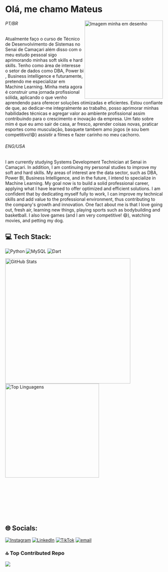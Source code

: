 # Olá, me chamo Mateus 
<img align=right src="https://github.com/user-attachments/assets/6a4f88a1-f15e-4b03-a180-2aa68d5ae329" alt="Imagem minha em desenho" width="250">

###### PT/BR
Atualmente faço o curso de Técnico de Desenvolvimento de Sistemas no Senai de Camaçari além disso com o meu estudo pessoal sigo aprimorando minhas soft skills e hard skills. Tenho como área de interesse o setor de dados como DBA, Power bi , Business intelligence e futuramente, pretendo me especializar em Machine Learning. Minha meta agora é construir uma jornada profissional sólida, aplicando o que venho aprendendo para oferecer soluções otimizadas e eficientes. Estou confiante de que, ao dedicar-me integralmente ao trabalho, posso aprimorar minhas habilidades técnicas e agregar valor ao ambiente profissional assim contribuindo para o crescimento e inovação da empresa. Um fato sobre mim é que eu amo sair de casa, ar fresco, aprender coisas novas,  praticar esportes como musculação, basquete tambem amo jogos (e sou bem competitivo!😄) assistir a filmes e fazer carinho no meu cachorro.
###### ENG/USA
I am currently studying Systems Development Technician at Senai in Camaçari. In addition, I am continuing my personal studies to improve my soft and hard skills. My areas of interest are the data sector, such as DBA, Power BI, Business Intelligence, and in the future, I intend to specialize in Machine Learning. My goal now is to build a solid professional career, applying what I have learned to offer optimized and efficient solutions. I am confident that by dedicating myself fully to work, I can improve my technical skills and add value to the professional environment, thus contributing to the company's growth and innovation. One fact about me is that I love going out, fresh air, learning new things, playing sports such as bodybuilding and basketball. I also love games (and I am very competitive! 😄), watching movies, and petting my dog.

## 💻 Tech Stack:

![Python](https://img.shields.io/badge/python-3670A0?style=flat&logo=python&logoColor=ffdd54) ![MySQL](https://img.shields.io/badge/mysql-4479A1.svg?style=flat&logo=mysql&logoColor=white) ![Dart](https://img.shields.io/badge/dart-%230175C2.svg?style=flat&logo=dart&logoColor=white)

<div>
  <img align="left" src="https://github-readme-stats.vercel.app/api?username=Mateus-denv&theme=blue_navy&hide_border=false&include_all_commits=true&count_private=true" alt="GitHub Stats" width="400">
  <img align="left" src="https://github-readme-stats.vercel.app/api/top-langs/?username=Mateus-denv&theme=blue_navy&hide_border=false&include_all_commits=true&count_private=true&layout=compact" alt="Top Linguagens" width="300">
</div><br style="clear: both;"><br><br style="clear: both;"><br><br style="clear: both;"><br><br style="clear: both;"><br>

## 🌐 Socials:

[![Instagram](https://img.shields.io/badge/Instagram-%23E4405F.svg?logo=Instagram&logoColor=white)](https://www.instagram.com/_santos474/#) 
[![LinkedIn](https://img.shields.io/badge/LinkedIn-%230077B5.svg?logo=linkedin&logoColor=white)](https://linkedin.com/in/www.linkedin.com/in/mateus-de-jesus-santos-costa-a754112ba) 
[![TikTok](https://img.shields.io/badge/TikTok-%23000000.svg?logo=TikTok&logoColor=white)](https://tiktok.com/@https://www.tiktok.com/@mthz777x) 
[![email](https://img.shields.io/badge/Email-D14836?logo=gmail&logoColor=white)](mailto:mateusdejesussantoscosta@gmail.com) 
### 🔝 Top Contributed Repo
![](https://github-contributor-stats.vercel.app/api?username=Mateus-denv&limit=5&theme=blue_navy&combine_all_yearly_contributions=true)
